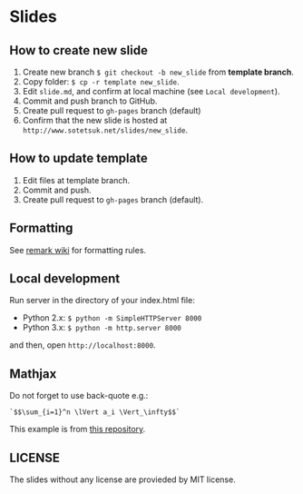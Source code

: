 # Slides

## How to create new slide

1. Create new branch ```$ git checkout -b new_slide``` from **template branch**.
2. Copy folder: ```$ cp -r template new_slide```.
3. Edit ```slide.md```, and confirm at local machine (see ```Local development```).
4. Commit and push branch to GitHub. 
5. Create pull request to ```gh-pages``` branch (default)
6. Confirm that the new slide is hosted at ```http://www.sotetsuk.net/slides/new_slide```.

## How to update template

1. Edit files at template branch.
2. Commit and push.
3. Create pull request to ```gh-pages``` branch (default).

## Formatting
See [remark wiki](https://github.com/gnab/remark/wiki) for formatting rules.

## Local development

Run server in the directory of your index.html file:

- Python 2.x: ```$ python -m SimpleHTTPServer 8000```
- Python 3.x: ```$ python -m http.server 8000```

and then, open ```http://localhost:8000```.

## Mathjax

Do not forget to use back-quote e.g.: 

```
`$$\sum_{i=1}^n \lVert a_i \Vert_\infty$$`
```

This example is from [this repository](https://github.com/hamukazu/remarkjs_hamukazu).

## LICENSE
The slides without any license are provieded by MIT license.
